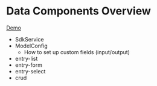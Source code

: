 # Data Components Overview

[Demo](https://components.entrecode.de/)

- SdkService
- ModelConfig
    - How to set up custom fields (input/output)
- entry-list
- entry-form
- entry-select
- crud